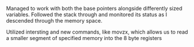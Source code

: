 Managed to work with both the base pointers alongside differently sized variables. Followed the stack through and monitored its status as I descended through the memory space.

Utilized intersting and new commands, like movzx, which allows us to read a smaller segment of specified memory into the 8 byte registers
